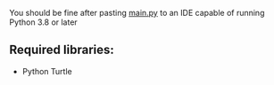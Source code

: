 You should be fine after pasting <a href="" target="_blank">main.py</a> to an IDE capable of running Python 3.8 or later 

## Required libraries: 

+ Python Turtle
